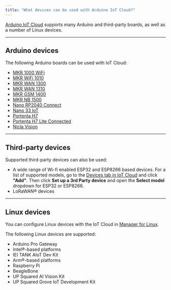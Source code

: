 ```yaml
---
title: "What devices can be used with Arduino IoT Cloud?"
---
```


[Arduino IoT Cloud](https://create.arduino.cc/iot/) supports many Arduino and third-party boards, as well as a number of Linux devices.

---

## Arduino devices

The following Arduino boards can be used with IoT Cloud:

* [MKR 1000 WiFi](https://docs.arduino.cc/hardware/mkr-1000-wifi)
* [MKR WiFi 1010](https://docs.arduino.cc/hardware/mkr-wifi-1010)
* [MKR WAN 1300](https://docs.arduino.cc/hardware/mkr-wan-1300)
* [MKR WAN 1310](https://docs.arduino.cc/hardware/mkr-wan-1310)
* [MKR GSM 1400](https://docs.arduino.cc/hardware/mkr-gsm-1400)
* [MKR NB 1500](https://docs.arduino.cc/hardware/mkr-nb-1500)
* [Nano RP2040 Connect](https://docs.arduino.cc/hardware/nano-rp2040-connect)
* [Nano 33 IoT](https://docs.arduino.cc/hardware/nano-33-iot)
* [Portenta H7](https://docs.arduino.cc/hardware/portenta-h7)
* [Portenta H7 Lite Connected](https://docs.arduino.cc/hardware/portenta-h7-lite-connected)
* [Nicla Vision](https://docs.arduino.cc/hardware/nicla-vision)

---

## Third-party devices

Supported third-party devices can also be used:

* A wide range of Wi-fi enabled ESP32 and ESP8266 based devices. For a list of supported models, go to the [Devices tab in IoT Cloud](https://create.arduino.cc/iot/devices) and click **"Add"**. Then click **Set up a 3rd Party device** and open the **Select model** dropdown for ESP32 or ESP8266.
* LoRaWAN® devices

---

## Linux devices

You can configure Linux devices with the IoT Cloud in [Manager for Linux](https://create.arduino.cc/getting-started/#cloud-devices).

The following Linux devices are supported:

* Arduino Pro Gateway
* Intel®-based platforms
* IEI TANK AIoT Dev Kit
* Arm®-based platforms
* Raspberry Pi
* BeagleBone
* UP Squared AI Vision Kit
* UP Squared Grove IoT Development Kit
